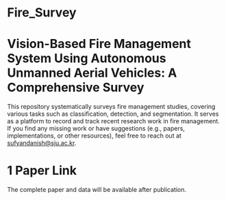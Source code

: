 # Fire_Survey
# Vision-Based Fire Management System Using Autonomous Unmanned Aerial Vehicles: A Comprehensive Survey
This repository systematically surveys fire management studies, covering various tasks such as classification, detection, and segmentation. It serves as a platform to record and track recent research work in fire management. If you find any missing work or have suggestions (e.g., papers, implementations, or other resources), feel free to reach out at sufyandanish@sju.ac.kr.
# 1 Paper Link
The complete paper and data will be available after publication.
